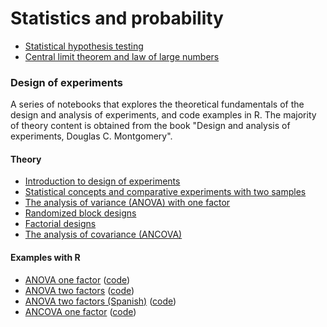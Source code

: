 # Statistics and probability

- [Statistical hypothesis testing](https://nbviewer.jupyter.org/github/victorviro/Statistics-and-probability/blob/master/Statistical_hypothesis_tests_in_Python.ipynb)
- [Central limit theorem and law of large numbers](https://nbviewer.jupyter.org/github/victorviro/Statistics-and-probability/blob/master/Central_limit_theorem_and_law_of_large_numbers.ipynb)

### Design of experiments

A series of notebooks that explores the theoretical fundamentals of the design and analysis of experiments, and code examples in R. 
The majority of theory content is obtained from the book "Design and analysis of experiments, Douglas C. Montgomery".
#### Theory

- [Introduction to design of experiments](https://github.com/victorviro/design_of_experiments/blob/master/1_design_of_experiments_introduction.ipynb)
- [Statistical concepts and comparative experiments with two samples](https://github.com/victorviro/design_of_experiments/blob/master/2_design_of_experiments_comparative_experiments.ipynb)
- [The analysis of variance (ANOVA) with one factor](https://github.com/victorviro/design_of_experiments/blob/master/3_design_of_experiments_single_factor.ipynb)
- [Randomized block designs](https://github.com/victorviro/design_of_experiments/blob/master/4_design_of_experiments_randomized_blocks.ipynb)
- [Factorial designs](https://github.com/victorviro/design_of_experiments/blob/master/5_design_of_experiments_factorial_designs.ipynb)
- [The analysis of covariance (ANCOVA)](https://github.com/victorviro/design_of_experiments/blob/master/6_design_experiments_analysis_covariance.ipynb)

#### Examples with R

- [ANOVA one factor](https://rpubs.com/Victorviro/606621) ([code](https://github.com/victorviro/design_of_experiments/blob/master/example_code_anova_1factor.Rmd))
- [ANOVA two factors](https://rpubs.com/Victorviro/607207) ([code](https://github.com/victorviro/design_of_experiments/blob/master/example_code_anova_2_factors.Rmd))
- [ANOVA two factors (Spanish)](https://github.com/victorviro/design_of_experiments/blob/master/trabajo-anova-2-factors.pdf) ([code](https://github.com/victorviro/design_of_experiments/blob/master/trabajo-anova-2-factors.Rmd))
- [ANCOVA one factor](https://rpubs.com/Victorviro/607955) ([code](https://github.com/victorviro/design_of_experiments/blob/master/example_code_ancova_1_factor.Rmd))


